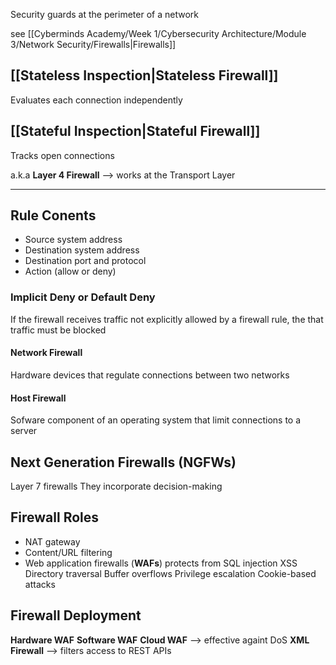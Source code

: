 Security guards at the perimeter of a network

see [[Cyberminds Academy/Week 1/Cybersecurity Architecture/Module 3/Network Security/Firewalls|Firewalls]]

## [[Stateless Inspection|Stateless Firewall]]
Evaluates each connection independently

## [[Stateful Inspection|Stateful Firewall]]
Tracks open connections

a.k.a **Layer 4 Firewall** --> works at the Transport Layer

---

## Rule Conents

- Source system address
- Destination system address
- Destination port and protocol
- Action (allow or deny)

### Implicit Deny or Default Deny

If the firewall receives traffic not explicitly allowed by a firewall rule, the that traffic must be blocked

#### Network Firewall
Hardware devices that regulate connections between two networks
#### Host Firewall
Sofware component of an operating system that limit connections to a server
## Next Generation Firewalls (NGFWs)

Layer 7 firewalls 
They incorporate decision-making

## Firewall Roles

- NAT gateway
- Content/URL filtering
- Web application firewalls (**WAFs**) protects from
	SQL injection
	XSS
	Directory traversal
	Buffer overflows
	Privilege escalation
	Cookie-based attacks

## Firewall Deployment

**Hardware WAF**
**Software WAF**
**Cloud WAF** --> effective againt DoS
**XML Firewall** --> filters access to REST APIs

	

